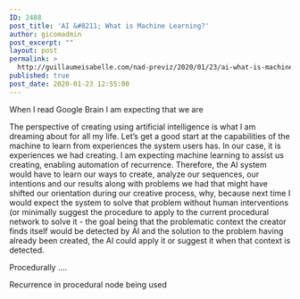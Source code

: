 ```yaml
---
ID: 2488
post_title: 'AI &#8211; What is Machine Learning?'
author: gicomadmin
post_excerpt: ""
layout: post
permalink: >
  http://guillaumeisabelle.com/nad-previz/2020/01/23/ai-what-is-machine-learning/
published: true
post_date: 2020-01-23 12:55:00
---
```

<!-- wp:paragraph -->

When I read Google Brain I am expecting that we are 

<!-- /wp:paragraph -->

<!-- wp:paragraph -->

The perspective of creating using artificial intelligence is what I am dreaming about for all my life. Let’s get a good start at the capabilities of the machine to learn from experiences the system users has. In our case, it is experiences we had creating. I am expecting machine learning to assist us creating, enabling automation of recurrence. Therefore, the AI system would have to learn our ways to create, analyze our sequences, our intentions and our results along with problems we had that might have shifted our orientation during our creative process, why, because next time I would expect the system to solve that problem without human interventions (or minimally suggest the procedure to apply to the current procedural network to solve it - the goal being that the problematic context the creator finds itself would be detected by AI and the solution to the problem having already been created, the AI could apply it or suggest it when that context is detected.

<!-- /wp:paragraph -->

<!-- wp:paragraph -->

Procedurally ....

<!-- /wp:paragraph -->

<!-- wp:paragraph -->

Recurrence in procedural node being used

<!-- /wp:paragraph -->